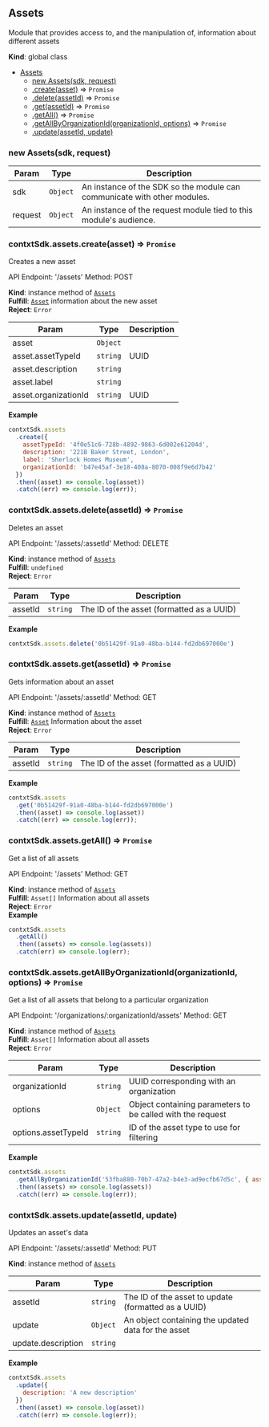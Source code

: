 <a name="Assets"></a>

## Assets
Module that provides access to, and the manipulation of, information about different assets

**Kind**: global class  

* [Assets](#Assets)
    * [new Assets(sdk, request)](#new_Assets_new)
    * [.create(asset)](#Assets+create) ⇒ <code>Promise</code>
    * [.delete(assetId)](#Assets+delete) ⇒ <code>Promise</code>
    * [.get(assetId)](#Assets+get) ⇒ <code>Promise</code>
    * [.getAll()](#Assets+getAll) ⇒ <code>Promise</code>
    * [.getAllByOrganizationId(organizationId, options)](#Assets+getAllByOrganizationId) ⇒ <code>Promise</code>
    * [.update(assetId, update)](#Assets+update)

<a name="new_Assets_new"></a>

### new Assets(sdk, request)

| Param | Type | Description |
| --- | --- | --- |
| sdk | <code>Object</code> | An instance of the SDK so the module can communicate with other modules. |
| request | <code>Object</code> | An instance of the request module tied to this module's audience. |

<a name="Assets+create"></a>

### contxtSdk.assets.create(asset) ⇒ <code>Promise</code>
Creates a new asset

API Endpoint: '/assets'
Method: POST

**Kind**: instance method of [<code>Assets</code>](#Assets)  
**Fulfill**: [<code>Asset</code>](./Typedefs.md#Asset) information about the new asset  
**Reject**: <code>Error</code>  

| Param | Type | Description |
| --- | --- | --- |
| asset | <code>Object</code> |  |
| asset.assetTypeId | <code>string</code> | UUID |
| asset.description | <code>string</code> |  |
| asset.label | <code>string</code> |  |
| asset.organizationId | <code>string</code> | UUID |

**Example**  
```js
contxtSdk.assets
  .create({
    assetTypeId: '4f0e51c6-728b-4892-9863-6d002e61204d',
    description: '221B Baker Street, London',
    label: 'Sherlock Homes Museum',
    organizationId: 'b47e45af-3e18-408a-8070-008f9e6d7b42'
  })
  .then((asset) => console.log(asset))
  .catch((err) => console.log(err));
```
<a name="Assets+delete"></a>

### contxtSdk.assets.delete(assetId) ⇒ <code>Promise</code>
Deletes an asset

API Endpoint: '/assets/:assetId'
Method: DELETE

**Kind**: instance method of [<code>Assets</code>](#Assets)  
**Fulfill**: <code>undefined</code>  
**Reject**: <code>Error</code>  

| Param | Type | Description |
| --- | --- | --- |
| assetId | <code>string</code> | The ID of the asset (formatted as a UUID) |

**Example**  
```js
contxtSdk.assets.delete('0b51429f-91a0-48ba-b144-fd2db697000e')
```
<a name="Assets+get"></a>

### contxtSdk.assets.get(assetId) ⇒ <code>Promise</code>
Gets information about an asset

API Endpoint: '/assets/:assetId'
Method: GET

**Kind**: instance method of [<code>Assets</code>](#Assets)  
**Fulfill**: [<code>Asset</code>](./Typedefs.md#Asset) Information about the asset  
**Reject**: <code>Error</code>  

| Param | Type | Description |
| --- | --- | --- |
| assetId | <code>string</code> | The ID of the asset (formatted as a UUID) |

**Example**  
```js
contxtSdk.assets
  .get('0b51429f-91a0-48ba-b144-fd2db697000e')
  .then((asset) => console.log(asset))
  .catch((err) => console.log(err));
```
<a name="Assets+getAll"></a>

### contxtSdk.assets.getAll() ⇒ <code>Promise</code>
Get a list of all assets

API Endpoint: '/assets'
Method: GET

**Kind**: instance method of [<code>Assets</code>](#Assets)  
**Fulfill**: <code>Asset[]</code> Information about all assets  
**Reject**: <code>Error</code>  
**Example**  
```js
contxtSdk.assets
  .getAll()
  .then((assets) => console.log(assets))
  .catch(err) => console.log(err);
```
<a name="Assets+getAllByOrganizationId"></a>

### contxtSdk.assets.getAllByOrganizationId(organizationId, options) ⇒ <code>Promise</code>
Get a list of all assets that belong to a particular organization

API Endpoint: '/organizations/:organizationId/assets'
Method: GET

**Kind**: instance method of [<code>Assets</code>](#Assets)  
**Fulfill**: <code>Asset[]</code> Information about all assets  
**Reject**: <code>Error</code>  

| Param | Type | Description |
| --- | --- | --- |
| organizationId | <code>string</code> | UUID corresponding with an organization |
| options | <code>Object</code> | Object containing parameters to be called with the request |
| options.assetTypeId | <code>string</code> | ID of the asset type to use for filtering |

**Example**  
```js
contxtSdk.assets
  .getAllByOrganizationId('53fba880-70b7-47a2-b4e3-ad9ecfb67d5c', { assetTypeId: '4f0e51c6-728b-4892-9863-6d002e61204d'  })
  .then((assets) => console.log(assets))
  .catch((err) => console.log(err));
```
<a name="Assets+update"></a>

### contxtSdk.assets.update(assetId, update)
Updates an asset's data

API Endpoint: '/assets/:assetId'
Method: PUT

**Kind**: instance method of [<code>Assets</code>](#Assets)  

| Param | Type | Description |
| --- | --- | --- |
| assetId | <code>string</code> | The ID of the asset to update (formatted as a UUID) |
| update | <code>Object</code> | An object containing the updated data for the asset |
| update.description | <code>string</code> |  |

**Example**  
```js
contxtSdk.assets
  .update({
    description: 'A new description'
  })
  .then((asset) => console.log(asset))
  .catch((err) => console.log(err));
```
